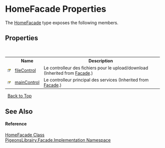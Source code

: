 # HomeFacade Properties
 

The <a href="6fd5566a-5922-cbce-0d8f-f20c0148442b">HomeFacade</a> type exposes the following members.


## Properties
&nbsp;<table><tr><th></th><th>Name</th><th>Description</th></tr><tr><td>![Public property](media/pubproperty.gif "Public property")</td><td><a href="7eeb14f3-e1b4-e39a-7040-77449f6d968d">fileControl</a></td><td>
Le controlleur des fichiers pour le upload/download
 (Inherited from <a href="e129e5df-7280-1ed4-55ca-df64f514df6a">Facade</a>.)</td></tr><tr><td>![Public property](media/pubproperty.gif "Public property")</td><td><a href="e5bf9f60-fbb6-ecc0-6489-73fa38923287">mainControl</a></td><td>
Le controlleur principal des services
 (Inherited from <a href="e129e5df-7280-1ed4-55ca-df64f514df6a">Facade</a>.)</td></tr></table>&nbsp;
<a href="#homefacade-properties">Back to Top</a>

## See Also


#### Reference
<a href="6fd5566a-5922-cbce-0d8f-f20c0148442b">HomeFacade Class</a><br /><a href="312ab9cb-8ee9-a582-242b-c0bfc1241eea">PigeonsLibrairy.Facade.Implementation Namespace</a><br />
